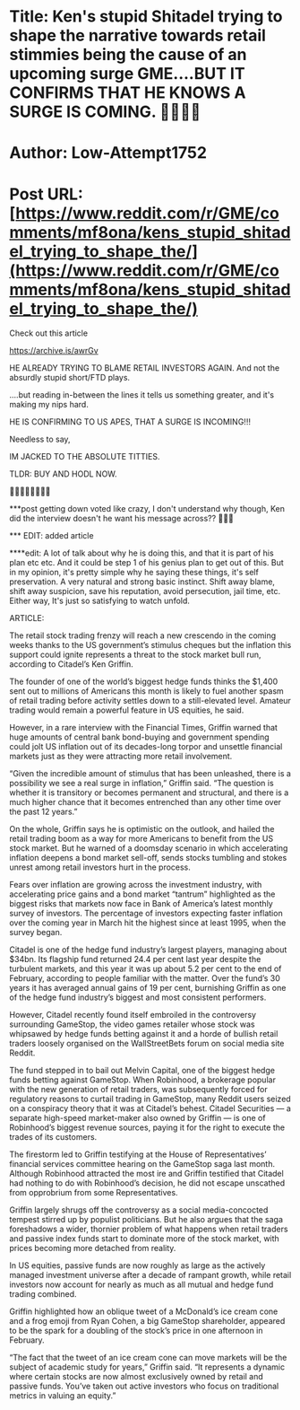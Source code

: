# Title: Ken's stupid Shitadel trying to shape the narrative towards retail stimmies being the cause of an upcoming surge GME....BUT IT CONFIRMS THAT HE KNOWS A SURGE IS COMING. 🚀🚀🚀🚀
# Author: Low-Attempt1752
# Post URL: [https://www.reddit.com/r/GME/comments/mf8ona/kens_stupid_shitadel_trying_to_shape_the/](https://www.reddit.com/r/GME/comments/mf8ona/kens_stupid_shitadel_trying_to_shape_the/)


Check out this article 

https://archive.is/awrGv

                                         
HE ALREADY TRYING TO BLAME RETAIL INVESTORS AGAIN. And not the absurdly stupid short/FTD plays.

 ....but reading in-between the lines it tells us something greater, and it's making my nips hard. 

HE IS CONFIRMING TO US APES, THAT A SURGE IS INCOMING!!!

Needless to say,

IM JACKED TO THE ABSOLUTE TITTIES. 

TLDR: BUY AND HODL NOW.

🚀🚀🚀🚀🚀🚀🚀🚀

***post getting down voted like crazy,  I don't understand why though, Ken did the interview doesn't he want his message across?? 🤣🤣🤣
                                                                           

*** EDIT: added article

****edit: A lot of talk about why he is doing this, and that it is part of his plan etc etc. And it could be step 1 of his genius plan to get out of this. But in my opinion, it's pretty simple why he saying these things, it's self preservation. A very natural and strong basic instinct. Shift away blame, shift away suspicion, save his reputation, avoid persecution, jail time, etc. Either way, It's just so satisfying to watch unfold. 


ARTICLE:

The retail stock trading frenzy will reach a new crescendo in the coming weeks thanks to the US government’s stimulus cheques but the inflation this support could ignite represents a threat to the stock market bull run, according to Citadel’s Ken Griffin.

The founder of one of the world’s biggest hedge funds thinks the $1,400 sent out to millions of Americans this month is likely to fuel another spasm of retail trading before activity settles down to a still-elevated level. Amateur trading would remain a powerful feature in US equities, he said.

However, in a rare interview with the Financial Times, Griffin warned that huge amounts of central bank bond-buying and government spending could jolt US inflation out of its decades-long torpor and unsettle financial markets just as they were attracting more retail involvement.

“Given the incredible amount of stimulus that has been unleashed, there is a possibility we see a real surge in inflation,” Griffin said. “The question is whether it is transitory or becomes permanent and structural, and there is a much higher chance that it becomes entrenched than any other time over the past 12 years.”

On the whole, Griffin says he is optimistic on the outlook, and hailed the retail trading boom as a way for more Americans to benefit from the US stock market. But he warned of a doomsday scenario in which accelerating inflation deepens a bond market sell-off, sends stocks tumbling and stokes unrest among retail investors hurt in the process. 


Fears over inflation are growing across the investment industry, with accelerating price gains and a bond market “tantrum” highlighted as the biggest risks that markets now face in Bank of America’s latest monthly survey of investors. The percentage of investors expecting faster inflation over the coming year in March hit the highest since at least 1995, when the survey began.

Citadel is one of the hedge fund industry’s largest players, managing about $34bn. Its flagship fund returned 24.4 per cent last year despite the turbulent markets, and this year it was up about 5.2 per cent to the end of February, according to people familiar with the matter. Over the fund’s 30 years it has averaged annual gains of 19 per cent, burnishing Griffin as one of the hedge fund industry’s biggest and most consistent performers. 


However, Citadel recently found itself embroiled in the controversy surrounding GameStop, the video games retailer whose stock was whipsawed by hedge funds betting against it and a horde of bullish retail traders loosely organised on the WallStreetBets forum on social media site Reddit. 

The fund stepped in to bail out Melvin Capital, one of the biggest hedge funds betting against GameStop. When Robinhood, a brokerage popular with the new generation of retail traders, was subsequently forced for regulatory reasons to curtail trading in GameStop, many Reddit users seized on a conspiracy theory that it was at Citadel’s behest. Citadel Securities — a separate high-speed market-maker also owned by Griffin — is one of Robinhood’s biggest revenue sources, paying it for the right to execute the trades of its customers. 

The firestorm led to Griffin testifying at the House of Representatives’ financial services committee hearing on the GameStop saga last month. Although Robinhood attracted the most ire and Griffin testified that Citadel had nothing to do with Robinhood’s decision, he did not escape unscathed from opprobrium from some Representatives.

Griffin largely shrugs off the controversy as a social media-concocted tempest stirred up by populist politicians. But he also argues that the saga foreshadows a wider, thornier problem of what happens when retail traders and passive index funds start to dominate more of the stock market, with prices becoming more detached from reality.


In US equities, passive funds are now roughly as large as the actively managed investment universe after a decade of rampant growth, while retail investors now account for nearly as much as all mutual and hedge fund trading combined. 

Griffin highlighted how an oblique tweet of a McDonald’s ice cream cone and a frog emoji from Ryan Cohen, a big GameStop shareholder, appeared to be the spark for a doubling of the stock’s price in one afternoon in February.

“The fact that the tweet of an ice cream cone can move markets will be the subject of academic study for years,” Griffin said. “It represents a dynamic where certain stocks are now almost exclusively owned by retail and passive funds. You’ve taken out active investors who focus on traditional metrics in valuing an equity.”